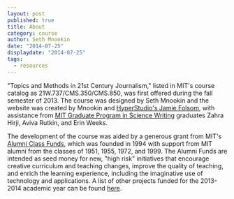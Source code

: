 ```yaml
---
layout: post
published: true
title: About
category: course
author: Seth Mnookin
date: "2014-07-25"
displaydate: "2014-07-25"
tags: 
  - resources
---
```


"Topics and Methods in 21st Century Journalism," listed in MIT's course catalog as 21W.737/CMS.350/CMS.850, was first offered during the fall semester of 2013. The course was designed by Seth Mnookin and the website was created by Mnookin and [HyperStudio's Jamie Folsom](http://hyperstudio.mit.edu/people/), with assistance from [MIT Graduate Program in Science Writing](http://sciwrite.mit.edu/) graduates Zahra Hirji, Aviva Rutkin, and Erin Weeks. 

The development of the course was aided by a generous grant from MIT's [Alumni Class Funds](http://web.mit.edu/alumnifunds/), which was founded in 1994 with support from MIT alumni from the classes of 1951, 1955, 1972, and 1999. The Alumni Funds are intended as seed money for new, "high risk" initiatives that encourage creative curriculum and teaching changes, improve the quality of teaching, and enrich the learning experience, including the imaginative use of technology and applications. A list of other projects funded for the 2013-2014 academic year can be found [here](http://web.mit.edu/alumnifunds/awards/ay13-14.html).